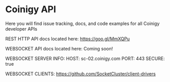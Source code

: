 # Coinigy API

Here you will find issue tracking, docs, and code examples for all Coinigy developer APIs



REST HTTP API docs located here: https://goo.gl/MmXQPu

WEBSOCKET API docs located here: Coming soon!

WEBSOCKET SERVER INFO:
HOST: sc-02.coinigy.com
PORT: 443
SECURE: true

WEBSOCKET CLIENTS:
https://github.com/SocketCluster/client-drivers
